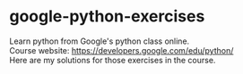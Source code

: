 # google-python-exercises
Learn python from Google's python class online.<br>
Course website: https://developers.google.com/edu/python/ <br>
Here are my solutions for those exercises in the course.<br>
